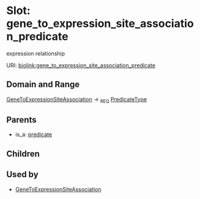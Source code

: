 
# Slot: gene_to_expression_site_association_predicate


expression relationship

URI: [biolink:gene_to_expression_site_association_predicate](https://w3id.org/biolink/vocab/gene_to_expression_site_association_predicate)


## Domain and Range

[GeneToExpressionSiteAssociation](GeneToExpressionSiteAssociation.md) ->  <sub>REQ</sub>
 [PredicateType](types/PredicateType.md)

## Parents

 *  is_a: [predicate](predicate.md)

## Children


## Used by

 * [GeneToExpressionSiteAssociation](GeneToExpressionSiteAssociation.md)
